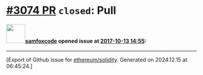 # [\#3074 PR](https://github.com/ethereum/solidity/pull/3074) `closed`: Pull

#### <img src="https://avatars.githubusercontent.com/u/25423296?u=57239e6760ff395c6a9c27714694809424a4578a&v=4" width="50">[samfoxcode](https://github.com/samfoxcode) opened issue at [2017-10-13 14:55](https://github.com/ethereum/solidity/pull/3074):






-------------------------------------------------------------------------------



[Export of Github issue for [ethereum/solidity](https://github.com/ethereum/solidity). Generated on 2024.12.15 at 06:45:24.]
